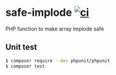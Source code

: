 # safe-implode [![ci](https://github.com/danishi/safe-implode/actions/workflows/ci.yml/badge.svg)](https://github.com/danishi/safe-implode/actions/workflows/ci.yml)
PHP function to make array implode safe

## Unit test
```bash
$ composer require --dev phpunit/phpunit
$ composer test
```
